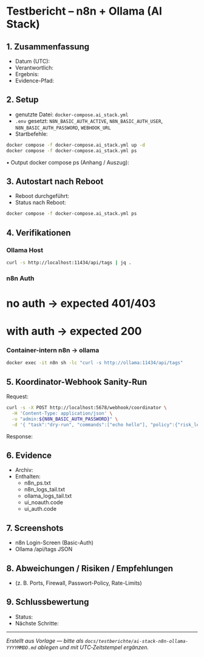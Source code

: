 # Testbericht – n8n + Ollama (AI Stack)

## 1. Zusammenfassung
- Datum (UTC): <!-- 2025-09-09T10:15:00Z -->
- Verantwortlich: <!-- Name -->
- Ergebnis: <!-- Erfolg/Teilweise/Fehlgeschlagen -->
- Evidence-Pfad: <!-- z.B. /data/proofs/P3-owner-auth-20250909-1015.tar.gz -->

## 2. Setup
- genutzte Datei: `docker-compose.ai_stack.yml`
- `.env` gesetzt: `N8N_BASIC_AUTH_ACTIVE`, `N8N_BASIC_AUTH_USER`, `N8N_BASIC_AUTH_PASSWORD`, `WEBHOOK_URL`
- Startbefehle:
```bash
docker compose -f docker-compose.ai_stack.yml up -d
docker compose -f docker-compose.ai_stack.yml ps
```

• Output docker compose ps (Anhang / Auszug):

<!-- paste -->

## 3. Autostart nach Reboot
- Reboot durchgeführt: <!-- ja/nein -->
- Status nach Reboot:
```bash
docker compose -f docker-compose.ai_stack.yml ps
```
<!-- paste -->

## 4. Verifikationen

### Ollama Host
```bash
curl -s http://localhost:11434/api/tags | jq .
```
<!-- paste JSON -->

### n8n Auth
# no auth -> expected 401/403
<!-- paste code -->

# with auth -> expected 200
<!-- paste code -->

### Container-intern n8n → ollama
```bash
docker exec -it n8n sh -lc "curl -s http://ollama:11434/api/tags"
```
<!-- paste JSON -->

## 5. Koordinator-Webhook Sanity-Run

Request:
```bash
curl -s -X POST http://localhost:5678/webhook/coordinator \
  -H 'Content-Type: application/json' \
  -u "admin:${N8N_BASIC_AUTH_PASSWORD}" \
  -d '{ "task":"dry-run", "commands":["echo hello"], "policy":{"risk_level":"low","allow_commands":["^echo\\s+hello$"]}, "evidence_expected":["logs","exit_code","duration"], "utc_started_at":"<!-- UTC -->" }' | jq .
```

Response:

<!-- paste JSON -->

## 6. Evidence
- Archiv: <!-- pfad -->
- Enthalten:
  - n8n_ps.txt
  - n8n_logs_tail.txt
  - ollama_logs_tail.txt
  - ui_noauth.code
  - ui_auth.code

## 7. Screenshots
- n8n Login-Screen (Basic-Auth)
- Ollama /api/tags JSON

## 8. Abweichungen / Risiken / Empfehlungen
- (z. B. Ports, Firewall, Passwort-Policy, Rate-Limits)

## 9. Schlussbewertung
- Status: <!-- Erfolg/Teilweise/Fehlgeschlagen -->
- Nächste Schritte: <!-- z. B. Remediation, Follow-ups -->

---

*Erstellt aus Vorlage — bitte als `docs/testberichte/ai-stack-n8n-ollama-YYYYMMDD.md` ablegen und mit UTC‑Zeitstempel ergänzen.*

